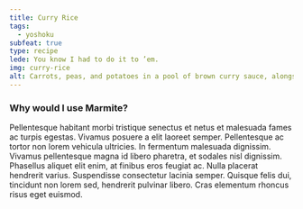 ```yaml
---
title: Curry Rice
tags:
  - yoshoku
subfeat: true
type: recipe
lede: You know I had to do it to ’em.
img: curry-rice
alt: Carrots, peas, and potatoes in a pool of brown curry sauce, alongside a scoop of white rice.
---
```



### Why would I use Marmite?

Pellentesque habitant morbi tristique senectus et netus et malesuada fames ac turpis egestas. Vivamus posuere a elit laoreet semper. Pellentesque ac tortor non lorem vehicula ultricies. In fermentum malesuada dignissim. Vivamus pellentesque magna id libero pharetra, et sodales nisl dignissim. Phasellus aliquet elit enim, at finibus eros feugiat ac. Nulla placerat hendrerit varius. Suspendisse consectetur lacinia semper. Quisque felis dui, tincidunt non lorem sed, hendrerit pulvinar libero. Cras elementum rhoncus risus eget euismod.

